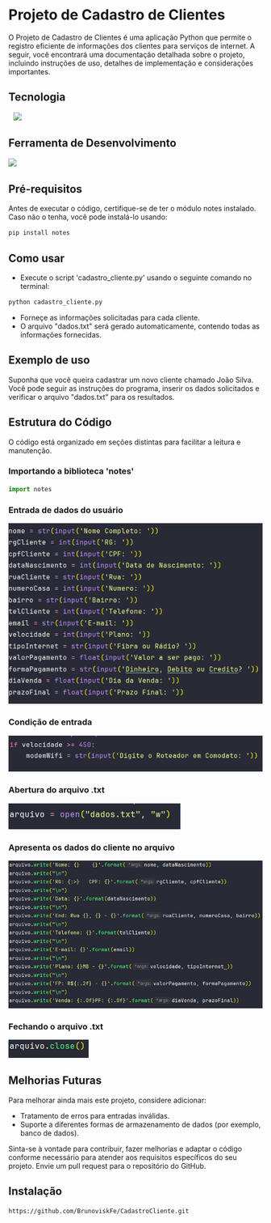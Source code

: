 
# Projeto  de  Cadastro  de  Clientes 

O Projeto de Cadastro de Clientes é uma aplicação Python que permite o registro eficiente de informações dos clientes para serviços de internet. A seguir, você encontrará uma documentação detalhada sobre o projeto, incluindo instruções de uso, detalhes de implementação e considerações importantes.

## Tecnologia

<img src="https://cdn.jsdelivr.net/gh/devicons/devicon/icons/python/python-original.svg" style="margin-left: 10px; margin-right: 10px;" align-items="center" heigth ="50" width="60"></img> 

## Ferramenta de Desenvolvimento 

<img src="https://cdn.jsdelivr.net/gh/devicons/devicon/icons/pycharm/pycharm-original-wordmark.svg" align-items="center" heigth ="50" width="60"></img>

## Pré-requisitos
Antes de executar o código, certifique-se de ter o módulo notes instalado. Caso não o tenha, você pode instalá-lo usando:

```bash
pip install notes
```

## Como usar

- Execute o script 'cadastro_cliente.py' usando o seguinte comando no terminal:

```bash
python cadastro_cliente.py
```
- Forneçe as informações solicitadas para cada cliente.
- O arquivo "dados.txt" será gerado automaticamente, contendo todas as informações fornecidas.

## Exemplo de uso
Suponha que você queira cadastrar um novo cliente chamado João Silva. Você pode seguir as instruções do programa, inserir os dados solicitados e verificar o arquivo "dados.txt" para os resultados.

## Estrutura do Código

O código está organizado em seções distintas para facilitar a leitura e manutenção. 

### Importando a biblioteca 'notes'

```python
import notes 
```
### Entrada de dados do usuário

<img src="images/cadastro.png" alt="Imagem explicativa">

### Condição de entrada 

<img src="images/condicao.png" alt="Imagem explicativa">

### Abertura do arquivo .txt

<img src="images/abre_arquivo.png" alt="Imagem explicativa">
<br>

### Apresenta os dados do cliente no arquivo

<img src="images/printa.png" alt="Imagem explicativa">
<br>

### Fechando o arquivo .txt

<img src="images/fecha_arquivo.png" alt="Imagem explicativa">
<br>


## Melhorias Futuras

Para melhorar ainda mais este projeto, considere adicionar:

- Tratamento de erros para entradas inválidas.
- Suporte a diferentes formas de armazenamento de dados (por exemplo, banco de dados).

Sinta-se à vontade para contribuir, fazer melhorias e adaptar o código conforme necessário para atender aos requisitos específicos do seu projeto. Envie um pull request para o repositório do GitHub. 

## Instalação
```bash
https://github.com/BrunoviskFe/CadastroCliente.git
```
